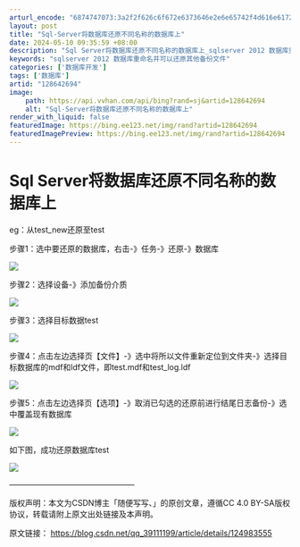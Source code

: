 ```yaml
---
arturl_encode: "6874747073:3a2f2f626c6f672e6373646e2e6e65742f4d616e617274792f:61727469636c652f64657461696c732f313238363432363934"
layout: post
title: "Sql-Server将数据库还原不同名称的数据库上"
date: 2024-05-10 09:35:59 +08:00
description: "Sql Server将数据库还原不同名称的数据库上_sqlserver 2012 数据库重命名并可以"
keywords: "sqlserver 2012 数据库重命名并可以还原其他备份文件"
categories: ['数据库开发']
tags: ['数据库']
artid: "128642694"
image:
    path: https://api.vvhan.com/api/bing?rand=sj&artid=128642694
    alt: "Sql-Server将数据库还原不同名称的数据库上"
render_with_liquid: false
featuredImage: https://bing.ee123.net/img/rand?artid=128642694
featuredImagePreview: https://bing.ee123.net/img/rand?artid=128642694
---
```


# Sql Server将数据库还原不同名称的数据库上

eg：从test\_new还原至test

步骤1：选中要还原的数据库，右击-》任务-》还原-》数据库

![](https://i-blog.csdnimg.cn/blog_migrate/ce9e3b66ed74cc2ef912af35d31bddcd.png)

步骤2：选择设备-》添加备份介质

![](https://i-blog.csdnimg.cn/blog_migrate/1af678aaba4beba9bcae7fcc918cb417.png)

步骤3：选择目标数据test

![](https://i-blog.csdnimg.cn/blog_migrate/53112546b5ae2466420332cb35d4c308.png)

步骤4：点击左边选择页【文件】-》选中将所以文件重新定位到文件夹-》选择目标数据库的mdf和ldf文件，即test.mdf和test\_log.ldf

![](https://i-blog.csdnimg.cn/blog_migrate/86477857a1be58849b455953b1c3ae59.png)

步骤5：点击左边选择页【选项】-》取消已勾选的还原前进行结尾日志备份-》选中覆盖现有数据库

![](https://i-blog.csdnimg.cn/blog_migrate/f3ffed073135a85a4caf6f74b719d148.png)

如下图，成功还原数据库test

![](https://i-blog.csdnimg.cn/blog_migrate/521fb57af464aa1b9138b3937a2bfd78.png)

————————————————

版权声明：本文为CSDN博主「随便写写、」的原创文章，遵循CC 4.0 BY-SA版权协议，转载请附上原文出处链接及本声明。

原文链接：
<https://blog.csdn.net/qq_39111199/article/details/124983555>